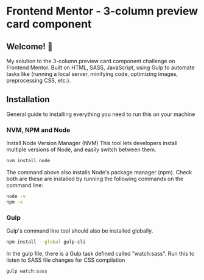 # Frontend Mentor - 3-column preview card component

## Welcome! 👋

My solution to the 3-column preview card component challenge on Frontend Mentor.
Built on HTML, SASS, JavaScript, using Gulp to automate tasks like (running a local server,
minifying code, optimizing images, preprocessing CSS, etc.).

## Installation

General guide to installing everything you need to run this on your machine

### **NVM, NPM and Node**

Install Node Version Manager (NVM) This tool lets developers install multiple versions of Node, and easily switch between them.

```bash
nvm install node
```

The command above also installs Node's package manager (npm). Check both are these are installed by running the following commands
on the command line:

```bash
node -v
npm -v
```

### **Gulp**

Gulp's command line tool should also be installed globally.

```bash
npm install --global gulp-cli
```

In the gulp file, there is a Gulp task defined called "watch:sass". Run this to listen to SASS file changes for CSS compilation

```bash
gulp watch:sass
```
